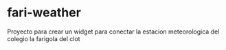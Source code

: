 # fari-weather
Proyecto para crear un widget para conectar la estacion meteorologica del colegio la farigola del clot
